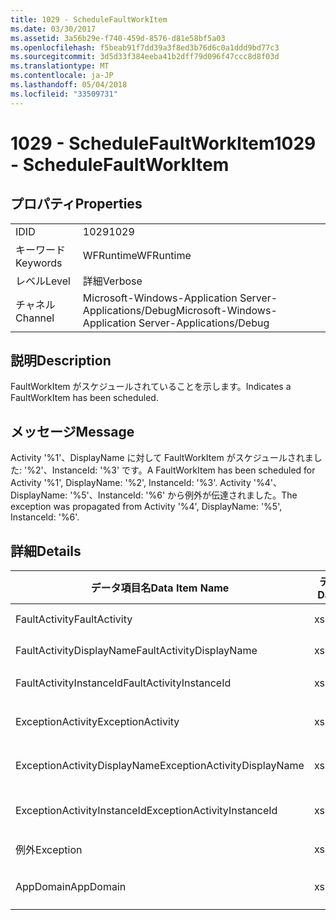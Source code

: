 ```yaml
---
title: 1029 - ScheduleFaultWorkItem
ms.date: 03/30/2017
ms.assetid: 3a56b29e-f740-459d-8576-d81e58bf5a03
ms.openlocfilehash: f5beab91f7dd39a3f8ed3b76d6c0a1ddd9bd77c3
ms.sourcegitcommit: 3d5d33f384eeba41b2dff79d096f47ccc8d8f03d
ms.translationtype: MT
ms.contentlocale: ja-JP
ms.lasthandoff: 05/04/2018
ms.locfileid: "33509731"
---
```

# <a name="1029---schedulefaultworkitem"></a><span data-ttu-id="11b1c-102">1029 - ScheduleFaultWorkItem</span><span class="sxs-lookup"><span data-stu-id="11b1c-102">1029 - ScheduleFaultWorkItem</span></span>
## <a name="properties"></a><span data-ttu-id="11b1c-103">プロパティ</span><span class="sxs-lookup"><span data-stu-id="11b1c-103">Properties</span></span>  
  
|||  
|-|-|  
|<span data-ttu-id="11b1c-104">ID</span><span class="sxs-lookup"><span data-stu-id="11b1c-104">ID</span></span>|<span data-ttu-id="11b1c-105">1029</span><span class="sxs-lookup"><span data-stu-id="11b1c-105">1029</span></span>|  
|<span data-ttu-id="11b1c-106">キーワード</span><span class="sxs-lookup"><span data-stu-id="11b1c-106">Keywords</span></span>|<span data-ttu-id="11b1c-107">WFRuntime</span><span class="sxs-lookup"><span data-stu-id="11b1c-107">WFRuntime</span></span>|  
|<span data-ttu-id="11b1c-108">レベル</span><span class="sxs-lookup"><span data-stu-id="11b1c-108">Level</span></span>|<span data-ttu-id="11b1c-109">詳細</span><span class="sxs-lookup"><span data-stu-id="11b1c-109">Verbose</span></span>|  
|<span data-ttu-id="11b1c-110">チャネル</span><span class="sxs-lookup"><span data-stu-id="11b1c-110">Channel</span></span>|<span data-ttu-id="11b1c-111">Microsoft-Windows-Application Server-Applications/Debug</span><span class="sxs-lookup"><span data-stu-id="11b1c-111">Microsoft-Windows-Application Server-Applications/Debug</span></span>|  
  
## <a name="description"></a><span data-ttu-id="11b1c-112">説明</span><span class="sxs-lookup"><span data-stu-id="11b1c-112">Description</span></span>  
 <span data-ttu-id="11b1c-113">FaultWorkItem がスケジュールされていることを示します。</span><span class="sxs-lookup"><span data-stu-id="11b1c-113">Indicates a FaultWorkItem has been scheduled.</span></span>  
  
## <a name="message"></a><span data-ttu-id="11b1c-114">メッセージ</span><span class="sxs-lookup"><span data-stu-id="11b1c-114">Message</span></span>  
 <span data-ttu-id="11b1c-115">Activity '%1'、DisplayName に対して FaultWorkItem がスケジュールされました: '%2'、InstanceId: '%3' です。</span><span class="sxs-lookup"><span data-stu-id="11b1c-115">A FaultWorkItem has been scheduled for Activity '%1', DisplayName: '%2', InstanceId: '%3'.</span></span>  <span data-ttu-id="11b1c-116">Activity '%4'、DisplayName: '%5'、InstanceId: '%6' から例外が伝達されました。</span><span class="sxs-lookup"><span data-stu-id="11b1c-116">The exception was propagated from Activity '%4', DisplayName: '%5', InstanceId: '%6'.</span></span>  
  
## <a name="details"></a><span data-ttu-id="11b1c-117">詳細</span><span class="sxs-lookup"><span data-stu-id="11b1c-117">Details</span></span>  
  
|<span data-ttu-id="11b1c-118">データ項目名</span><span class="sxs-lookup"><span data-stu-id="11b1c-118">Data Item Name</span></span>|<span data-ttu-id="11b1c-119">データ項目の型</span><span class="sxs-lookup"><span data-stu-id="11b1c-119">Data Item Type</span></span>|<span data-ttu-id="11b1c-120">説明</span><span class="sxs-lookup"><span data-stu-id="11b1c-120">Description</span></span>|  
|--------------------|--------------------|-----------------|  
|<span data-ttu-id="11b1c-121">FaultActivity</span><span class="sxs-lookup"><span data-stu-id="11b1c-121">FaultActivity</span></span>|<span data-ttu-id="11b1c-122">xs:string</span><span class="sxs-lookup"><span data-stu-id="11b1c-122">xs:string</span></span>|<span data-ttu-id="11b1c-123">エラーとなったアクティビティの型名。</span><span class="sxs-lookup"><span data-stu-id="11b1c-123">The type name of the fault activity.</span></span>|  
|<span data-ttu-id="11b1c-124">FaultActivityDisplayName</span><span class="sxs-lookup"><span data-stu-id="11b1c-124">FaultActivityDisplayName</span></span>|<span data-ttu-id="11b1c-125">xs:string</span><span class="sxs-lookup"><span data-stu-id="11b1c-125">xs:string</span></span>|<span data-ttu-id="11b1c-126">エラーとなったアクティビティの表示名。</span><span class="sxs-lookup"><span data-stu-id="11b1c-126">The display name of the fault activity.</span></span>|  
|<span data-ttu-id="11b1c-127">FaultActivityInstanceId</span><span class="sxs-lookup"><span data-stu-id="11b1c-127">FaultActivityInstanceId</span></span>|<span data-ttu-id="11b1c-128">xs:string</span><span class="sxs-lookup"><span data-stu-id="11b1c-128">xs:string</span></span>|<span data-ttu-id="11b1c-129">エラーとなったアクティビティのインスタンス ID。</span><span class="sxs-lookup"><span data-stu-id="11b1c-129">The instance id of the fault activity.</span></span>|  
|<span data-ttu-id="11b1c-130">ExceptionActivity</span><span class="sxs-lookup"><span data-stu-id="11b1c-130">ExceptionActivity</span></span>|<span data-ttu-id="11b1c-131">xs:string</span><span class="sxs-lookup"><span data-stu-id="11b1c-131">xs:string</span></span>|<span data-ttu-id="11b1c-132">例外をスローしたアクティビティの型名。</span><span class="sxs-lookup"><span data-stu-id="11b1c-132">The type name of the activity that threw the exception.</span></span>|  
|<span data-ttu-id="11b1c-133">ExceptionActivityDisplayName</span><span class="sxs-lookup"><span data-stu-id="11b1c-133">ExceptionActivityDisplayName</span></span>|<span data-ttu-id="11b1c-134">xs:string</span><span class="sxs-lookup"><span data-stu-id="11b1c-134">xs:string</span></span>|<span data-ttu-id="11b1c-135">例外をスローしたアクティビティの表示名。</span><span class="sxs-lookup"><span data-stu-id="11b1c-135">The display name of the activity that threw the exception.</span></span>|  
|<span data-ttu-id="11b1c-136">ExceptionActivityInstanceId</span><span class="sxs-lookup"><span data-stu-id="11b1c-136">ExceptionActivityInstanceId</span></span>|<span data-ttu-id="11b1c-137">xs:string</span><span class="sxs-lookup"><span data-stu-id="11b1c-137">xs:string</span></span>|<span data-ttu-id="11b1c-138">例外をスローしたアクティビティのインスタンス ID。</span><span class="sxs-lookup"><span data-stu-id="11b1c-138">The instance id of the activity that threw the exception.</span></span>|  
|<span data-ttu-id="11b1c-139">例外</span><span class="sxs-lookup"><span data-stu-id="11b1c-139">Exception</span></span>|<span data-ttu-id="11b1c-140">xs:string</span><span class="sxs-lookup"><span data-stu-id="11b1c-140">xs:string</span></span>|<span data-ttu-id="11b1c-141">例外の詳細</span><span class="sxs-lookup"><span data-stu-id="11b1c-141">The exception details for the exception</span></span>|  
|<span data-ttu-id="11b1c-142">AppDomain</span><span class="sxs-lookup"><span data-stu-id="11b1c-142">AppDomain</span></span>|<span data-ttu-id="11b1c-143">xs:string</span><span class="sxs-lookup"><span data-stu-id="11b1c-143">xs:string</span></span>|<span data-ttu-id="11b1c-144">AppDomain.CurrentDomain.FriendlyName で返される文字列。</span><span class="sxs-lookup"><span data-stu-id="11b1c-144">The string returned by AppDomain.CurrentDomain.FriendlyName.</span></span>|
